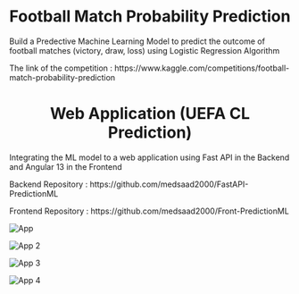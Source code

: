<h1 style="text-align:center;">Football Match Probability Prediction</h1>

<p> Build a Predective Machine Learning Model to predict the outcome of football matches (victory, draw, loss) using Logistic Regression Algorithm </p>
<p> The link of the competition : https://www.kaggle.com/competitions/football-match-probability-prediction </p>

<h1 style="text-align:center;">Web Application (UEFA CL Prediction)</h1>
<p>  Integrating the ML model to a web application using Fast API in the Backend and Angular 13 in the Frontend</p>
<p>  Backend Repository : https://github.com/medsaad2000/FastAPI-PredictionML </p>
<p>  Frontend Repository : https://github.com/medsaad2000/Front-PredictionML </p>


![App](https://user-images.githubusercontent.com/81382178/169703265-0c6be51f-4607-486f-b2da-70798a6161f5.png)


![App 2](https://user-images.githubusercontent.com/81382178/169703303-ca3d291f-de4f-4995-8f03-3284f371c0fd.png)


![App 3](https://user-images.githubusercontent.com/81382178/169703343-855357a2-cffa-47c0-b71d-9fe10b265682.png)


![App 4](https://user-images.githubusercontent.com/81382178/169703381-f592264c-ef7b-4ddb-ae7b-33124350122e.png)
